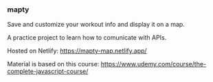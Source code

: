 ### mapty

Save and customize your workout info and display it on a map.

A practice project to learn how to comunicate with APIs.

Hosted on Netlify: https://mapty-map.netlify.app/

Material is based on this course: https://www.udemy.com/course/the-complete-javascript-course/
